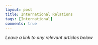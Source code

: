```yaml
---
layout: post
title: International Relations
tags: [International]
comments: true
---
```


*Leave a link to any relevant articles below*